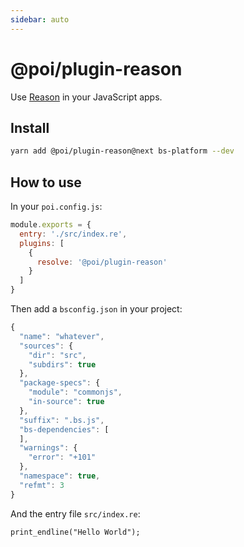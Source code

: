 ```yaml
---
sidebar: auto
---
```


# @poi/plugin-reason

Use [Reason](https://reasonml.github.io/) in your JavaScript apps.

## Install

```bash
yarn add @poi/plugin-reason@next bs-platform --dev
```

## How to use

In your `poi.config.js`:

```js
module.exports = {
  entry: './src/index.re',
  plugins: [
    {
      resolve: '@poi/plugin-reason'
    }
  ]
}
```

Then add a `bsconfig.json` in your project:

```js
{
  "name": "whatever",
  "sources": {
    "dir": "src",
    "subdirs": true
  },
  "package-specs": {
    "module": "commonjs",
    "in-source": true
  },
  "suffix": ".bs.js",
  "bs-dependencies": [
  ],
  "warnings": {
    "error": "+101"
  },
  "namespace": true,
  "refmt": 3
}
```

And the entry file `src/index.re`:

```reason
print_endline("Hello World");
```
